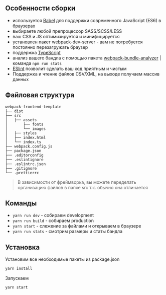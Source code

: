 ## Особенности сборки

- используется [Babel](https://babeljs.io/) для поддержки современного JavaScript (ES6) в браузерах
- выбираете любой препроцессор SASS/SCSS/LESS
- ваш CSS и JS оптимизируется и минифицируется
- установлен пакет webpack-dev-server - вам не потребуется постоянно перезагружать браузер
- поддержка [TypeScript](https://www.typescriptlang.org/)
- анализ вашего бандла с помощью пакета [webpack-bundle-analyzer](https://www.npmjs.com/package/webpack-bundle-analyzer) | команда `npm run stats`
- [ESlint](https://eslint.org/) позволит сделать ваш код приятным и чистым
- Поддержка и чтение файлов CSV/XML, на выходе получаем массив данных

## Файловая структура

```
webpack-frontend-template
├── dist
├── src
│   ├── assets
│       ├── fonts
│       └── images
│   ├── styles
│   ├── index.html
│   └── index.ts
├── webpack.config.js
├── package.json
├── .editorconfig
├── .eslintignore
├── .eslintrc.json
├── .gitignore
└── .prettierrc
```

> В зависимости от фреймворка, вы можете переделать организацию файлов в папке src т.к. обычно она отличается

## Команды

- `yarn run dev` - собираем development
- `yarn run build` - собираем production
- `yarn start` - слежение за файлами и открываем в браузере
- `yarn run stats` - смотрим размеры и статы бандла

## Установка

Установим все необходимые пакеты из package.json

```bash
yarn install
```

Запускаем

```bash
yarn start
```
